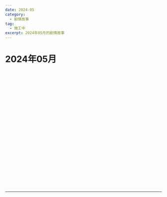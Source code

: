 ```yaml
---
date: 2024-05
category:
  - 剧情故事
tag:
  - 施工中
excerpt: 2024年05月的剧情故事
---
```


# 2024年05月 

<EpisodeButton label="5/2　#203" badge="施工中">
</EpisodeButton>
<br>

<EpisodeButton label="5/7　#204" addon="[含卫星外]" badge="施工中">
</EpisodeButton>
<br>

<EpisodeButton label="5/8　#205" addon="[含卫星外]" badge="施工中">
</EpisodeButton>
<br>

<EpisodeButton label="5/9　#206" badge="施工中">
</EpisodeButton>
<br>

<EpisodeButton label="5/10　#207" badge="施工中">
</EpisodeButton>
<br>

<EpisodeButton label="5/11　#208" addon="[含卫星外]" badge="施工中">
</EpisodeButton>
<br>

<EpisodeButton label="5/12　#209" badge="施工中">
</EpisodeButton>
<br>

<EpisodeButton label="5/14　#210" addon="[含卫星外]" badge="施工中">
</EpisodeButton>
<br>

<EpisodeButton label="5/15　#211" addon="[含卫星外]" badge="施工中">
</EpisodeButton>
<br>

<EpisodeButton label="5/16　#212" addon="[含卫星外]" badge="施工中">
</EpisodeButton>
<br>

<EpisodeButton label="5/17　#213" addon="[卫星外]" badge="施工中">
</EpisodeButton>
<br>

<EpisodeButton label="5/18　#214" badge="施工中">
</EpisodeButton>
<br>

<EpisodeButton label="5/21　#215" badge="施工中">
</EpisodeButton>
<br>

<EpisodeButton label="5/22　#216" addon="[含卫星外]" badge="施工中">
</EpisodeButton>
<br>

<EpisodeButton label="5/23　#217" addon="[含卫星外]" badge="施工中">
</EpisodeButton>
<br>

<EpisodeButton label="5/24　#218" badge="施工中">
</EpisodeButton>
<br>

<EpisodeButton label="5/25　#219" addon="[含卫星外]" badge="施工中">
</EpisodeButton>
<br>

<EpisodeButton label="5/26　#220" badge="施工中">
</EpisodeButton>
<br>

<EpisodeButton label="5/28　#221" badge="施工中">
</EpisodeButton>
<br>

<EpisodeButton label="5/29　#222" badge="施工中">
</EpisodeButton>
<br>

<EpisodeButton label="5/30　#223" badge="施工中">
</EpisodeButton>
<br>

<EpisodeButton label="5/31　#224" badge="施工中">
</EpisodeButton>
<br>

---

<script setup>
  import EpisodeButton from "@EpisodeButton"
</script>